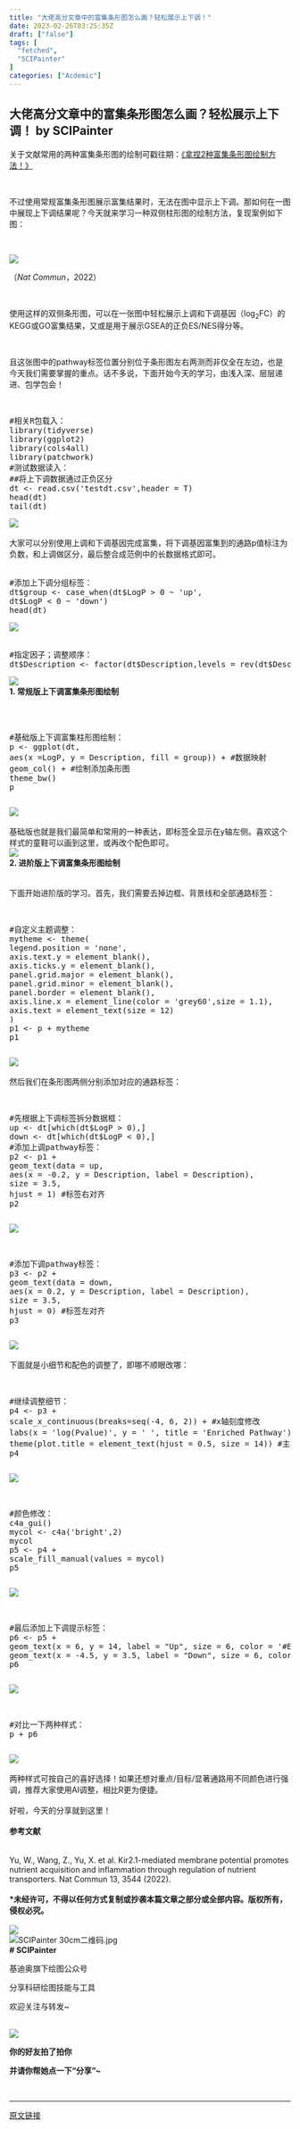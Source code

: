 ```yaml
---
title: "大佬高分文章中的富集条形图怎么画？轻松展示上下调！"
date: 2023-02-26T03:25:35Z
draft: ["false"]
tags: [
  "fetched",
  "SCIPainter"
]
categories: ["Acdemic"]
---
```

大佬高分文章中的富集条形图怎么画？轻松展示上下调！ by SCIPainter
------
<div><p data-mpa-powered-by="yiban.io"><span>关于文献常用的两种富集条形图的绘制可戳往期：</span><span><a target="_blank" href="http://mp.weixin.qq.com/s?__biz=MzA5NzQzOTgzMw==&amp;mid=2650965027&amp;idx=2&amp;sn=a67b766d6da06ac1aae3029d86b23a3a&amp;chksm=8b56fd15bc217403898aa4e081a8fd277b2310be689d0c7d7817868dec43c5d39510499ca083&amp;scene=21#wechat_redirect" textvalue="《拿捏2种富集条形图绘制方法！》" linktype="text" imgurl="" imgdata="null" data-itemshowtype="11" tab="innerlink" data-linktype="2">《拿捏2种富集条形图绘制方法！》</a></span></p><p><span><br></span></p><p><span>不过使用常规富集条形图展示富集结果时，无法在图中显示上下调。那如何在一图中展现上下调结果呢？今天就来学习一种双侧柱形图的绘制方法，复现案例如下图：</span></p><p><span><br></span></p><p><img data-ratio="0.8262008733624454" data-type="png" data-w="1145" data-src="https://mmbiz.qpic.cn/mmbiz_png/6kvRq2WRXpgy1wlrzMiawsYTiaM46LMFibTezLfpZuVEEDfaia5OQdiaRIibB4JdYovBwsVJticL9sGbShpicSwnob9hlw/640?wx_fmt=png" src="https://mmbiz.qpic.cn/mmbiz_png/6kvRq2WRXpgy1wlrzMiawsYTiaM46LMFibTezLfpZuVEEDfaia5OQdiaRIibB4JdYovBwsVJticL9sGbShpicSwnob9hlw/640?wx_fmt=png"></p><p><span>（<em>Nat Commun</em>，2022）</span></p><p><br></p><p><span>使用这样的双侧条形图，可以在一张图中轻松展示上调和下调基因（</span><span>log<sub>2</sub></span><span>FC）的KEGG或GO富集结果，又或是用于展示GSEA的正负ES/NES得分等。</span></p><p><br></p><p><span>且这张图中的pathway标签位置分别位于条形图左右两测而非仅全在左边，也是今天我们需要掌握的重点。话不多说，下面开始今天的学习，由浅入深、层层递进、包学包会！</span></p><p><br></p><section data-mpa-preserve-tpl-color="t" data-mpa-template="t" mpa-preserve="t" mpa-from-tpl="t"><pre><section><span>#相关R包载入：</span><br mpa-from-tpl="t"><span>library</span>(tidyverse)<br mpa-from-tpl="t"><span>library</span>(ggplot2)<br mpa-from-tpl="t"><span>library</span>(cols4all)<br mpa-from-tpl="t"><span>library</span>(patchwork)<br mpa-from-tpl="t"><span>#测试数据读入：</span><br mpa-from-tpl="t"><span>##将上下调数据通过正负区分</span><br mpa-from-tpl="t"><span>dt</span> &lt;- read.csv('testdt.csv',header = T)<br mpa-from-tpl="t"><span>head</span>(dt)<br mpa-from-tpl="t"><span>tail</span>(dt)</section></pre></section><section><img data-ratio="0.4759959141981614" data-type="png" data-w="979" data-src="https://mmbiz.qpic.cn/mmbiz_png/6kvRq2WRXpgy1wlrzMiawsYTiaM46LMFibTtu029tueFfbPSHCtKx8ZIyYh9fZL4HR7xA3gooQzKQetfniaL1HR6Sw/640?wx_fmt=png" src="https://mmbiz.qpic.cn/mmbiz_png/6kvRq2WRXpgy1wlrzMiawsYTiaM46LMFibTtu029tueFfbPSHCtKx8ZIyYh9fZL4HR7xA3gooQzKQetfniaL1HR6Sw/640?wx_fmt=png"></section><section><br></section><section><span>大家可以分别使用上调和下调基因完成富集，将下调基因富集到的通路p值标注为负数，和上调做区分，最后整合成范例中的长数据格式即可。</span></section><section><br></section><section data-mpa-preserve-tpl-color="t" data-mpa-template="t" mpa-preserve="t" mpa-from-tpl="t"><pre><section><span>#添加上下调分组标签：</span><br mpa-from-tpl="t"><span>dt</span>$group &lt;- case_when(dt$LogP &gt; 0 ~ 'up',<br mpa-from-tpl="t"><span>dt</span>$LogP &lt; 0 ~ 'down')<br mpa-from-tpl="t"><span>head</span>(dt)</section></pre></section><section><img data-ratio="0.23785926660059464" data-type="png" data-w="1009" data-src="https://mmbiz.qpic.cn/mmbiz_png/6kvRq2WRXpgy1wlrzMiawsYTiaM46LMFibTibRAZgib3vDu5h2RsDUXQCDAWPNh1jIDGqyVM54GUR49CXgibIHC9GdNQ/640?wx_fmt=png" src="https://mmbiz.qpic.cn/mmbiz_png/6kvRq2WRXpgy1wlrzMiawsYTiaM46LMFibTibRAZgib3vDu5h2RsDUXQCDAWPNh1jIDGqyVM54GUR49CXgibIHC9GdNQ/640?wx_fmt=png"></section><section><br></section><section data-mpa-preserve-tpl-color="t" data-mpa-template="t" mpa-preserve="t" mpa-from-tpl="t"><pre><section><span>#指定因子；调整顺序：</span><br mpa-from-tpl="t"><span>dt</span>$Description &lt;- factor(dt$Description,levels = rev(dt$Description))</section></pre></section><section data-role="title" data-tools="135编辑器" data-id="122930"><section><section><section><img data-ratio="1.5703125" data-type="gif" data-w="256" data-width="100%" data-src="https://mmbiz.qpic.cn/sz_mmbiz_gif/tgUVxVRjT6k1uAMIp4fiaXCqTOMzIdS3Hm29WEuftOPVb49icZQ3Z3LfEOuKYeQlBMsmibiczTfYmbag6bKXyrN90Q/640?wx_fmt=gif" src="https://mmbiz.qpic.cn/sz_mmbiz_gif/tgUVxVRjT6k1uAMIp4fiaXCqTOMzIdS3Hm29WEuftOPVb49icZQ3Z3LfEOuKYeQlBMsmibiczTfYmbag6bKXyrN90Q/640?wx_fmt=gif"></section></section><section><section><span><strong data-brushtype="text">1. 常规版上下调富集条形图绘制</strong></span></section><section data-width="100%"><br></section></section></section></section><section><br></section><section data-mpa-preserve-tpl-color="t" data-mpa-template="t" mpa-preserve="t" mpa-from-tpl="t"><pre><p><span>#基础版上下调富集柱形图绘制：</span><br mpa-from-tpl="t"><span>p</span> &lt;- ggplot(dt,<br mpa-from-tpl="t"><span>aes</span>(x =LogP, y = Description, fill = group)) + <span>#数据映射</span><br mpa-from-tpl="t"><span>geom_col</span>() + <span>#绘制添加条形图</span><br mpa-from-tpl="t"><span>theme_bw</span>()<br mpa-from-tpl="t"><span>p</span></p></pre></section><section><img data-ratio="0.7198776758409786" data-type="png" data-w="1635" data-src="https://mmbiz.qpic.cn/mmbiz_png/6kvRq2WRXpgy1wlrzMiawsYTiaM46LMFibTpUylXDxmWr3DQgfrcDiaqUJbFFSupIaWbJhSFD84YNkLnbXbFDkhO9w/640?wx_fmt=png" src="https://mmbiz.qpic.cn/mmbiz_png/6kvRq2WRXpgy1wlrzMiawsYTiaM46LMFibTpUylXDxmWr3DQgfrcDiaqUJbFFSupIaWbJhSFD84YNkLnbXbFDkhO9w/640?wx_fmt=png"></section><section><br></section><section><span>基础版也就是我们最简单和常用的一种表达，即标签全显示在y轴左侧。喜欢这个样式的童鞋可以画到这里，或再改个配色即可。</span><span></span></section><section data-role="title" data-tools="135编辑器" data-id="122930"><section><section><section><img data-ratio="1.5703125" data-type="gif" data-w="256" data-width="100%" data-src="https://mmbiz.qpic.cn/sz_mmbiz_gif/tgUVxVRjT6k1uAMIp4fiaXCqTOMzIdS3Hm29WEuftOPVb49icZQ3Z3LfEOuKYeQlBMsmibiczTfYmbag6bKXyrN90Q/640?wx_fmt=gif" src="https://mmbiz.qpic.cn/sz_mmbiz_gif/tgUVxVRjT6k1uAMIp4fiaXCqTOMzIdS3Hm29WEuftOPVb49icZQ3Z3LfEOuKYeQlBMsmibiczTfYmbag6bKXyrN90Q/640?wx_fmt=gif"></section></section><section><section><span><strong data-brushtype="text">2. 进阶版上下调富集条形图绘制</strong></span></section><section data-width="100%"><br></section></section></section></section><section><span></span></section><section><br></section><section><span>下面开始进阶版的学习。首先，我们需要去掉边框、背景线和全部通路标签：</span></section><section><br></section><section data-mpa-preserve-tpl-color="t" data-mpa-template="t" mpa-preserve="t" mpa-from-tpl="t"><pre><p><span>#自定义主题调整：</span><br mpa-from-tpl="t"><span>mytheme</span> &lt;- theme(<br mpa-from-tpl="t"><span>legend</span>.position = 'none',<br mpa-from-tpl="t"><span>axis</span>.text.y = element_blank(),<br mpa-from-tpl="t"><span>axis</span>.ticks.y = element_blank(),<br mpa-from-tpl="t"><span>panel</span>.grid.major = element_blank(),<br mpa-from-tpl="t"><span>panel</span>.grid.minor = element_blank(),<br mpa-from-tpl="t"><span>panel</span>.border = element_blank(),<br mpa-from-tpl="t"><span>axis</span>.line.x = element_line(color = 'grey60',size = 1.1),<br mpa-from-tpl="t"><span>axis</span>.text = element_text(size = 12)<br mpa-from-tpl="t">)<br mpa-from-tpl="t"><span>p1</span> &lt;- p + mytheme<br mpa-from-tpl="t"><span>p1</span></p></pre></section><section><img data-ratio="0.7346559206447613" data-type="png" data-w="1613" data-src="https://mmbiz.qpic.cn/mmbiz_png/6kvRq2WRXpgy1wlrzMiawsYTiaM46LMFibTsJWmiadgWZOhPf9DibXsUUUhEdhYZSW17xc0tJe2RPAO6B1A5mOvBflQ/640?wx_fmt=png" src="https://mmbiz.qpic.cn/mmbiz_png/6kvRq2WRXpgy1wlrzMiawsYTiaM46LMFibTsJWmiadgWZOhPf9DibXsUUUhEdhYZSW17xc0tJe2RPAO6B1A5mOvBflQ/640?wx_fmt=png"></section><section><br></section><section><span>然后我们在条形图两侧分别添加对应的通路标签：</span></section><section><br></section><section data-mpa-preserve-tpl-color="t" data-mpa-template="t" mpa-preserve="t" mpa-from-tpl="t"><pre><p><span>#先根据上下调标签拆分数据框：</span><br mpa-from-tpl="t"><span>up</span> &lt;- dt[which(dt$LogP &gt; 0),]<br mpa-from-tpl="t"><span>down</span> &lt;- dt[which(dt$LogP &lt; 0),]<br mpa-from-tpl="t"><span>#添加上调pathway标签：</span><br mpa-from-tpl="t"><span>p2</span> &lt;- p1 +<br mpa-from-tpl="t"><span>geom_text</span>(data = up,<br mpa-from-tpl="t"><span>aes</span>(x = -0.2, y = Description, label = Description),<br mpa-from-tpl="t"><span>size</span> = 3.5,<br mpa-from-tpl="t"><span>hjust</span> = 1) <span>#标签右对齐</span><br mpa-from-tpl="t"><span>p2</span></p></pre></section><section><img data-ratio="0.7346559206447613" data-type="png" data-w="1613" data-src="https://mmbiz.qpic.cn/mmbiz_png/6kvRq2WRXpgy1wlrzMiawsYTiaM46LMFibTdfGqehIUkRugzaic1icLMYBkkRK7H6iamicljGepMB7WAPWWRMcz8whtLQ/640?wx_fmt=png" src="https://mmbiz.qpic.cn/mmbiz_png/6kvRq2WRXpgy1wlrzMiawsYTiaM46LMFibTdfGqehIUkRugzaic1icLMYBkkRK7H6iamicljGepMB7WAPWWRMcz8whtLQ/640?wx_fmt=png"></section><section><br></section><section data-mpa-preserve-tpl-color="t" data-mpa-template="t" mpa-preserve="t" mpa-from-tpl="t"><pre><p><span>#添加下调pathway标签：</span><br mpa-from-tpl="t"><span>p3</span> &lt;- p2 +<br mpa-from-tpl="t"><span>geom_text</span>(data = down,<br mpa-from-tpl="t"><span>aes</span>(x = 0.2, y = Description, label = Description),<br mpa-from-tpl="t"><span>size</span> = 3.5,<br mpa-from-tpl="t"><span>hjust</span> = 0) <span>#标签左对齐</span><br mpa-from-tpl="t"><span>p3</span></p></pre></section><section><img data-ratio="0.7346559206447613" data-type="png" data-w="1613" data-src="https://mmbiz.qpic.cn/mmbiz_png/6kvRq2WRXpgy1wlrzMiawsYTiaM46LMFibTwo1XIDR9QZDeNtgzrMKmbrryNFbiaxUCSFCicicueq5ES7iczwrdblwOSQ/640?wx_fmt=png" src="https://mmbiz.qpic.cn/mmbiz_png/6kvRq2WRXpgy1wlrzMiawsYTiaM46LMFibTwo1XIDR9QZDeNtgzrMKmbrryNFbiaxUCSFCicicueq5ES7iczwrdblwOSQ/640?wx_fmt=png"></section><section><br></section><section><span>下面就是小细节和配色的调整了，即哪不顺眼改哪：</span></section><section><br></section><section data-mpa-preserve-tpl-color="t" data-mpa-template="t" mpa-preserve="t" mpa-from-tpl="t"><pre><p><span>#继续调整细节：</span><br mpa-from-tpl="t"><span>p4</span> &lt;- p3 +<br mpa-from-tpl="t"><span>scale_x_continuous</span>(breaks=seq(-4, 6, 2)) + <span>#x轴刻度修改</span><br mpa-from-tpl="t"><span>labs</span>(x = 'log(Pvalue)', y = ' ', title = 'Enriched Pathway') + <span>#修改x/y轴标签、标题添加</span><br mpa-from-tpl="t"><span>theme</span>(plot.title = element_text(hjust = 0.5, size = 14)) <span>#主标题居中、字号调整</span><br mpa-from-tpl="t"><span>p4</span></p></pre></section><section><img data-ratio="0.7346559206447613" data-type="png" data-w="1613" data-src="https://mmbiz.qpic.cn/mmbiz_png/6kvRq2WRXpgy1wlrzMiawsYTiaM46LMFibTP41d0mSkOVzUmJw0EBRzppoR9zprMeCDPlGaia3apQiaYHJOPc9Fmb9A/640?wx_fmt=png" src="https://mmbiz.qpic.cn/mmbiz_png/6kvRq2WRXpgy1wlrzMiawsYTiaM46LMFibTP41d0mSkOVzUmJw0EBRzppoR9zprMeCDPlGaia3apQiaYHJOPc9Fmb9A/640?wx_fmt=png"></section><section><br></section><section data-mpa-preserve-tpl-color="t" data-mpa-template="t" mpa-preserve="t" mpa-from-tpl="t"><pre><p><span>#颜色修改：</span><br mpa-from-tpl="t"><span>c4a_gui</span>()<br mpa-from-tpl="t"><span>mycol</span> &lt;- c4a('bright',2)<br mpa-from-tpl="t"><span>mycol</span><br mpa-from-tpl="t"><span>p5</span> &lt;- p4 +<br mpa-from-tpl="t"><span>scale_fill_manual</span>(values = mycol)<br mpa-from-tpl="t"><span>p5</span></p></pre></section><section><img data-ratio="0.7346559206447613" data-type="png" data-w="1613" data-src="https://mmbiz.qpic.cn/mmbiz_png/6kvRq2WRXpgy1wlrzMiawsYTiaM46LMFibTzw6oHtMv0TAwkf1n2micjchzxFJ2C4GTJtbwicVwvEVx2E2Nybosdgqg/640?wx_fmt=png" src="https://mmbiz.qpic.cn/mmbiz_png/6kvRq2WRXpgy1wlrzMiawsYTiaM46LMFibTzw6oHtMv0TAwkf1n2micjchzxFJ2C4GTJtbwicVwvEVx2E2Nybosdgqg/640?wx_fmt=png"></section><section><br></section><section data-mpa-preserve-tpl-color="t" data-mpa-template="t" mpa-preserve="t" mpa-from-tpl="t"><pre><p><span>#最后添加上下调提示标签：</span><br mpa-from-tpl="t"><span>p6</span> &lt;- p5 +<br mpa-from-tpl="t"><span>geom_text</span>(x = 6, y = 14, label = <span>"Up"</span>, size = 6, color = '#EE6677') +<br mpa-from-tpl="t"><span>geom_text</span>(x = -4.5, y = 3.5, label = <span>"Down"</span>, size = 6, color = '#4477AA')<br mpa-from-tpl="t"><span>p6</span></p></pre></section><section><img data-ratio="0.7346559206447613" data-type="png" data-w="1613" data-src="https://mmbiz.qpic.cn/mmbiz_png/6kvRq2WRXpgy1wlrzMiawsYTiaM46LMFibTSAsayNBnfhEqnoJWJ3BP7eubrADqC7L8FwDlLF0NQZmbTj3V2WbfWQ/640?wx_fmt=png" src="https://mmbiz.qpic.cn/mmbiz_png/6kvRq2WRXpgy1wlrzMiawsYTiaM46LMFibTSAsayNBnfhEqnoJWJ3BP7eubrADqC7L8FwDlLF0NQZmbTj3V2WbfWQ/640?wx_fmt=png"></section><section><br></section><section data-mpa-preserve-tpl-color="t" data-mpa-template="t" mpa-preserve="t" mpa-from-tpl="t"><pre><p><span>#对比一下两种样式：</span><br mpa-from-tpl="t"><span>p</span> + p6</p></pre></section><section><img data-ratio="0.378740157480315" data-type="png" data-w="1270" data-src="https://mmbiz.qpic.cn/mmbiz_png/6kvRq2WRXpgy1wlrzMiawsYTiaM46LMFibTpAkF8aNE3n0WOnickLvfYRiarynMuWBOzH1eyTqgkfUWw8wTEhpIia2SQ/640?wx_fmt=png" src="https://mmbiz.qpic.cn/mmbiz_png/6kvRq2WRXpgy1wlrzMiawsYTiaM46LMFibTpAkF8aNE3n0WOnickLvfYRiarynMuWBOzH1eyTqgkfUWw8wTEhpIia2SQ/640?wx_fmt=png"></section><section><br></section><section><span>两种样式可按自己的喜好选择！如果还想对重点/目标/显著通路用不同颜色进行强调，推荐大家使用AI调整，相比R更为便捷。</span></section><section><br></section><section><span>好啦，今天的分享就到这里！</span></section><section data-role="title" data-tools="135编辑器" data-id="113060"><section><section><section><section><section><br></section><section data-brushtype="text" hm_fix="302:513"><span><strong>参考文献</strong></span></section><section><br></section></section><section><br></section></section></section></section></section><section><span>Yu, W., Wang, Z., Yu, X. et al. Kir2.1-mediated membrane potential promotes nutrient acquisition and inflammation through regulation of nutrient transporters. Nat Commun 13, 3544 (2022).</span></section><section><br></section><section><strong><span>*未经许可，不得以任何方式复制或抄袭本篇文章之部分或全部内容。版权所有，侵权必究。</span></strong></section><section><br></section><section data-role="outer" label="Powered by 135editor.com"><section data-tools="135编辑器" data-id="105648"><section><section data-role="outer" label="Powered by 135editor.com"><section data-role="paragraph"><section data-role="outer" label="Powered by 135editor.com"><section data-tools="135编辑器" data-id="105648"><section><section><img data-ratio="0.8928571428571429" data-type="png" data-w="41" data-width="100%" data-src="https://mmbiz.qpic.cn/sz_mmbiz_png/tgUVxVRjT6kCKJYcEqEIfoJYG621mPJE8VibmibGU0Jxic9iabARVRH0FT6BNE8VAglWFXBPibFAU7a6tWGibSs8wyUg/640?wx_fmt=png" src="https://mmbiz.qpic.cn/sz_mmbiz_png/tgUVxVRjT6kCKJYcEqEIfoJYG621mPJE8VibmibGU0Jxic9iabARVRH0FT6BNE8VAglWFXBPibFAU7a6tWGibSs8wyUg/640?wx_fmt=png"></section><section><section><section data-width="35%"><section><section data-width="100%"><img data-ratio="1" data-type="jpeg" data-w="860" data-width="100%" title="SCIPainter 30cm二维码.jpg" data-src="https://mmbiz.qpic.cn/sz_mmbiz_jpg/tgUVxVRjT6kCKJYcEqEIfoJYG621mPJEv5etCBwHicqbEPwnVrkpaasxqaVibM4mT2JdIuN6yTlYWDD4mL5A427A/640?wx_fmt=jpeg" src="https://mmbiz.qpic.cn/sz_mmbiz_jpg/tgUVxVRjT6kCKJYcEqEIfoJYG621mPJEv5etCBwHicqbEPwnVrkpaasxqaVibM4mT2JdIuN6yTlYWDD4mL5A427A/640?wx_fmt=jpeg"></section></section></section><section data-width="50%"><section><section data-brushtype="text"><span><strong># SCIPainter</strong></span></section><section data-brushtype="text" hm_fix="361:593"><p>基迪奥旗下绘图公众号</p><p>分享科研绘图技能与工具</p><p>欢迎关注与转发~</p></section></section></section></section></section></section></section></section></section></section><section><br></section></section></section><section data-role="paragraph"><section><section powered-by="xiumi.us"><section><section powered-by="xiumi.us"><section><img data-ratio="1" data-type="gif" data-w="400" data-src="https://mmbiz.qpic.cn/sz_mmbiz_gif/tgUVxVRjT6kCKJYcEqEIfoJYG621mPJEgMd0aMPtmrDjiaX8sBhfhicVteeHf1JicexSpUbS3fdS9SiboUVN7guaPw/640?wx_fmt=gif" src="https://mmbiz.qpic.cn/sz_mmbiz_gif/tgUVxVRjT6kCKJYcEqEIfoJYG621mPJEgMd0aMPtmrDjiaX8sBhfhicVteeHf1JicexSpUbS3fdS9SiboUVN7guaPw/640?wx_fmt=gif"></section></section></section><section><section powered-by="xiumi.us"><section><p><span><strong>你的好友拍了拍你</strong></span></p><p><span><strong>并请你帮她点一下</strong></span><strong><span>“分享”</span></strong><span><strong><span>~</span></strong></span></p></section></section></section></section></section><p><br></p></section></section><section></section></div>  
<hr>
<a href="https://mp.weixin.qq.com/s/aVy5ubaKc6Q8_wf-R9TVGQ",target="_blank" rel="noopener noreferrer">原文链接</a>
